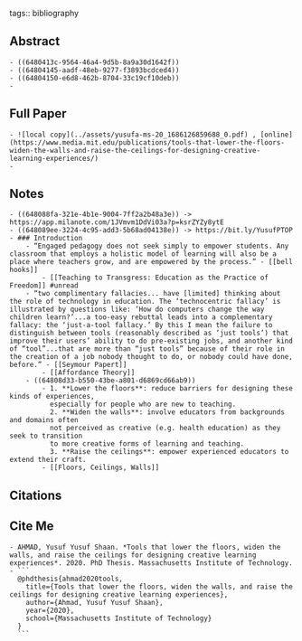 tags:: bibliography

## Abstract
	- ((6480413c-9564-46a4-9d5b-8a9a30d1642f))
	- ((64804145-aadf-48eb-9277-f3893bcdced4))
	- ((64804150-e6d8-462b-8704-33c19cf10deb))
	-
## Full Paper
	- ![local copy](../assets/yusufa-ms-20_1686126859688_0.pdf) , [online](https://www.media.mit.edu/publications/tools-that-lower-the-floors-widen-the-walls-and-raise-the-ceilings-for-designing-creative-learning-experiences/)
	-
## Notes
	- ((648088fa-321e-4b1e-9004-7ff2a2b48a3e)) -> https://app.milanote.com/1JVmvm1DdVi03a?p=ksrZYZy8ytE
	- ((648089ee-3224-4c95-add3-5b68ad04138e)) -> https://bit.ly/YusufPTOP
	- ### Introduction
		- “Engaged pedagogy does not seek simply to empower students. Any classroom that employs a holistic model of learning will also be a place where teachers grow, and are empowered by the process.” - [[bell hooks]]
			- [[Teaching to Transgress: Education as the Practice of Freedom]] #unread
		- “two complimentary fallacies... have [limited] thinking about the role of technology in education. The ‘technocentric fallacy’ is illustrated by questions like: ‘How do computers change the way children learn?’...a too-easy rebuttal leads into a complementary fallacy: the ‘just-a-tool fallacy.’ By this I mean the failure to distinguish between tools (reasonably described as ‘just tools’) that improve their users’ ability to do pre-existing jobs, and another kind of “tool”...that are more than “just tools” because of their role in the creation of a job nobody thought to do, or nobody could have done, before.” - [[Seymour Papert]]
			- [[Affordance Theory]]
		- ((64808d33-b550-43be-a801-d6869cd66ab9))
			- 1. **Lower the floors**: reduce barriers for designing these kinds of experiences,
			  especially for people who are new to teaching.
			  2. **Widen the walls**: involve educators from backgrounds and domains often
			  not perceived as creative (e.g. health education) as they seek to transition
			  to more creative forms of learning and teaching.
			  3. **Raise the ceilings**: empower experienced educators to extend their craft.
			- [[Floors, Ceilings, Walls]]
## Citations
## Cite Me
	- AHMAD, Yusuf Yusuf Shaan. *Tools that lower the floors, widen the walls, and raise the ceilings for designing creative learning experiences*. 2020. PhD Thesis. Massachusetts Institute of Technology.
	- ```
	  @phdthesis{ahmad2020tools,
	    title={Tools that lower the floors, widen the walls, and raise the ceilings for designing creative learning experiences},
	    author={Ahmad, Yusuf Yusuf Shaan},
	    year={2020},
	    school={Massachusetts Institute of Technology}
	  }
	  ```